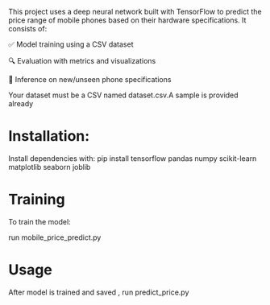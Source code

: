 This project uses a deep neural network built with TensorFlow to predict the price range of mobile phones based on their hardware specifications. It consists of:

✅ Model training using a CSV dataset

🔍 Evaluation with metrics and visualizations

🧪 Inference on new/unseen phone specifications


Your dataset must be a CSV named dataset.csv.A sample is provided already

# Installation:

Install dependencies with:
pip install tensorflow pandas numpy scikit-learn matplotlib seaborn joblib

# Training
To train the model:

run  mobile_price_predict.py

# Usage 
After model is trained and saved , run predict_price.py  

